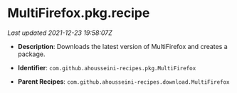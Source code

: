 # MultiFirefox.pkg.recipe

_Last updated 2021-12-23 19:58:07Z_

- **Description**: Downloads the latest version of MultiFirefox and creates a package.

- **Identifier**: `com.github.ahousseini-recipes.pkg.MultiFirefox`

- **Parent Recipes**: `com.github.ahousseini-recipes.download.MultiFirefox`